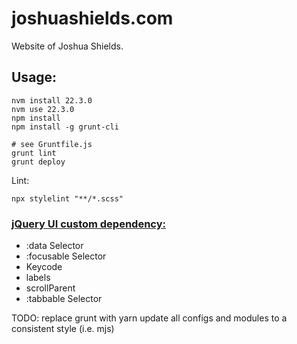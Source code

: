 # joshuashields.com

Website of Joshua Shields.

## Usage:

```
nvm install 22.3.0
nvm use 22.3.0
npm install
npm install -g grunt-cli

# see Gruntfile.js
grunt lint
grunt deploy
```

Lint:
```
npx stylelint "**/*.scss"
```

### [jQuery UI custom dependency:](http://jqueryui.com/download/#!version=1.12.1&components=001010011110000000000000000000000000000000000000)
* :data Selector
* :focusable Selector
* Keycode
* labels
* scrollParent
* :tabbable Selector


TODO:
replace grunt with yarn
update all configs and modules to a consistent style (i.e. mjs)
